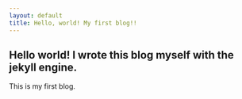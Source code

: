 ```yaml
---
layout: default
title: Hello, world! My first blog!!
---
```


## Hello world! I wrote this blog myself with the jekyll engine.
This is my first blog.
